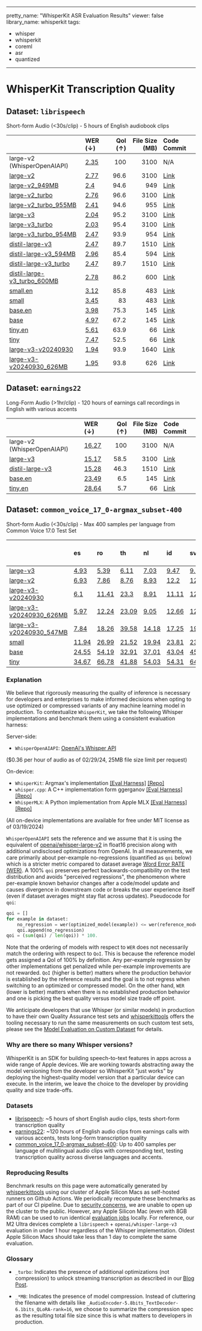 
---
pretty_name: "WhisperKit ASR Evaluation Results"
viewer: false
library_name: whisperkit
tags:
- whisper
- whisperkit
- coreml
- asr
- quantized
---
# WhisperKit Transcription Quality



## Dataset: `librispeech`
Short-form Audio (<30s/clip) - 5 hours of English audiobook clips

|                                                                                                                               | WER (↓)                                                                                                                               |   QoI (↑) |   File Size (MB) | Code Commit                                                    |
|:------------------------------------------------------------------------------------------------------------------------------|:--------------------------------------------------------------------------------------------------------------------------------------|----------:|-----------------:|:---------------------------------------------------------------|
| large-v2 (WhisperOpenAIAPI)                                                                                                   | [2.35](https://hf.co/datasets/argmaxinc/whisperkit-evals/tree/main/WhisperOpenAIAPI/openai_whisper-large-v2/librispeech)              |     100   |             3100 | N/A                                                            |
| [large-v2](https://hf.co/argmaxinc/whisperkit-coreml/tree/main/openai_whisper-large-v2)                                       | [2.77](https://hf.co/datasets/argmaxinc/whisperkit-evals/tree/main/WhisperKit/openai_whisper-large-v2/librispeech)                    |      96.6 |             3100 | [Link](https://github.com/argmaxinc/WhisperKit/commit/2846fd9) |
| [large-v2_949MB](https://hf.co/argmaxinc/whisperkit-coreml/tree/main/openai_whisper-large-v2_949MB)                           | [2.4](https://hf.co/datasets/argmaxinc/whisperkit-evals/tree/main/WhisperKit/openai_whisper-large-v2_949MB/librispeech)               |      94.6 |              949 | [Link](https://github.com/argmaxinc/WhisperKit/commit/eca4a2e) |
| [large-v2_turbo](https://hf.co/argmaxinc/whisperkit-coreml/tree/main/openai_whisper-large-v2_turbo)                           | [2.76](https://hf.co/datasets/argmaxinc/whisperkit-evals/tree/main/WhisperKit/openai_whisper-large-v2_turbo/librispeech)              |      96.6 |             3100 | [Link](https://github.com/argmaxinc/WhisperKit/commit/2846fd9) |
| [large-v2_turbo_955MB](https://hf.co/argmaxinc/whisperkit-coreml/tree/main/openai_whisper-large-v2_turbo_955MB)               | [2.41](https://hf.co/datasets/argmaxinc/whisperkit-evals/tree/main/WhisperKit/openai_whisper-large-v2_turbo_955MB/librispeech)        |      94.6 |              955 | [Link](https://github.com/argmaxinc/WhisperKit/commit/cf75348) |
| [large-v3](https://hf.co/argmaxinc/whisperkit-coreml/tree/main/openai_whisper-large-v3)                                       | [2.04](https://hf.co/datasets/argmaxinc/whisperkit-evals/tree/main/WhisperKit/openai_whisper-large-v3/librispeech)                    |      95.2 |             3100 | [Link](https://github.com/argmaxinc/WhisperKit/commit/2846fd9) |
| [large-v3_turbo](https://hf.co/argmaxinc/whisperkit-coreml/tree/main/openai_whisper-large-v3_turbo)                           | [2.03](https://hf.co/datasets/argmaxinc/whisperkit-evals/tree/main/WhisperKit/openai_whisper-large-v3_turbo/librispeech)              |      95.4 |             3100 | [Link](https://github.com/argmaxinc/WhisperKit/commit/2846fd9) |
| [large-v3_turbo_954MB](https://hf.co/argmaxinc/whisperkit-coreml/tree/main/openai_whisper-large-v3_turbo_954MB)               | [2.47](https://hf.co/datasets/argmaxinc/whisperkit-evals/tree/main/WhisperKit/openai_whisper-large-v3_turbo_954MB/librispeech)        |      93.9 |              954 | [Link](https://github.com/argmaxinc/WhisperKit/commit/cf75348) |
| [distil-large-v3](https://hf.co/argmaxinc/whisperkit-coreml/tree/main/distil-whisper_distil-large-v3)                         | [2.47](https://hf.co/datasets/argmaxinc/whisperkit-evals/tree/main/WhisperKit/distil-whisper_distil-large-v3/librispeech)             |      89.7 |             1510 | [Link](https://github.com/argmaxinc/WhisperKit/commit/cf75348) |
| [distil-large-v3_594MB](https://hf.co/argmaxinc/whisperkit-coreml/tree/main/distil-whisper_distil-large-v3_594MB)             | [2.96](https://hf.co/datasets/argmaxinc/whisperkit-evals/tree/main/WhisperKit/distil-whisper_distil-large-v3_594MB/librispeech)       |      85.4 |              594 | [Link](https://github.com/argmaxinc/WhisperKit/commit/508240f) |
| [distil-large-v3_turbo](https://hf.co/argmaxinc/whisperkit-coreml/tree/main/distil-whisper_distil-large-v3_turbo)             | [2.47](https://hf.co/datasets/argmaxinc/whisperkit-evals/tree/main/WhisperKit/distil-whisper_distil-large-v3_turbo/librispeech)       |      89.7 |             1510 | [Link](https://github.com/argmaxinc/WhisperKit/commit/508240f) |
| [distil-large-v3_turbo_600MB](https://hf.co/argmaxinc/whisperkit-coreml/tree/main/distil-whisper_distil-large-v3_turbo_600MB) | [2.78](https://hf.co/datasets/argmaxinc/whisperkit-evals/tree/main/WhisperKit/distil-whisper_distil-large-v3_turbo_600MB/librispeech) |      86.2 |              600 | [Link](https://github.com/argmaxinc/WhisperKit/commit/ae1cf96) |
| [small.en](https://hf.co/argmaxinc/whisperkit-coreml/tree/main/openai_whisper-small.en)                                       | [3.12](https://hf.co/datasets/argmaxinc/whisperkit-evals/tree/main/WhisperKit/openai_whisper-small.en/librispeech)                    |      85.8 |              483 | [Link](https://github.com/argmaxinc/WhisperKit/commit/228630c) |
| [small](https://hf.co/argmaxinc/whisperkit-coreml/tree/main/openai_whisper-small)                                             | [3.45](https://hf.co/datasets/argmaxinc/whisperkit-evals/tree/main/WhisperKit/openai_whisper-small/librispeech)                       |      83   |              483 | [Link](https://github.com/argmaxinc/WhisperKit/commit/228630c) |
| [base.en](https://hf.co/argmaxinc/whisperkit-coreml/tree/main/openai_whisper-base.en)                                         | [3.98](https://hf.co/datasets/argmaxinc/whisperkit-evals/tree/main/WhisperKit/openai_whisper-base.en/librispeech)                     |      75.3 |              145 | [Link](https://github.com/argmaxinc/WhisperKit/commit/228630c) |
| [base](https://hf.co/argmaxinc/whisperkit-coreml/tree/main/openai_whisper-base)                                               | [4.97](https://hf.co/datasets/argmaxinc/whisperkit-evals/tree/main/WhisperKit/openai_whisper-base/librispeech)                        |      67.2 |              145 | [Link](https://github.com/argmaxinc/WhisperKit/commit/228630c) |
| [tiny.en](https://hf.co/argmaxinc/whisperkit-coreml/tree/main/openai_whisper-tiny.en)                                         | [5.61](https://hf.co/datasets/argmaxinc/whisperkit-evals/tree/main/WhisperKit/openai_whisper-tiny.en/librispeech)                     |      63.9 |               66 | [Link](https://github.com/argmaxinc/WhisperKit/commit/228630c) |
| [tiny](https://hf.co/argmaxinc/whisperkit-coreml/tree/main/openai_whisper-tiny)                                               | [7.47](https://hf.co/datasets/argmaxinc/whisperkit-evals/tree/main/WhisperKit/openai_whisper-tiny/librispeech)                        |      52.5 |               66 | [Link](https://github.com/argmaxinc/WhisperKit/commit/228630c) |
| [large-v3-v20240930](https://hf.co/argmaxinc/whisperkit-coreml/tree/main/openai_whisper-large-v3-v20240930)                   | [1.94](https://hf.co/datasets/argmaxinc/whisperkit-evals/tree/main/WhisperKit/openai_whisper-large-v3-v20240930/librispeech)          |      93.9 |             1640 | [Link](https://github.com/argmaxinc/WhisperKit/commit/c2f1b57) |
| [large-v3-v20240930_626MB](https://hf.co/argmaxinc/whisperkit-coreml/tree/main/openai_whisper-large-v3-v20240930_626MB)       | [1.95](https://hf.co/datasets/argmaxinc/whisperkit-evals/tree/main/WhisperKit/openai_whisper-large-v3-v20240930_626MB/librispeech)    |      93.8 |              626 | [Link](https://github.com/argmaxinc/WhisperKit/commit/3cd3ef1) |

## Dataset: `earnings22`
Long-Form Audio (>1hr/clip) - 120 hours of earnings call recordings in English with various accents

|                                                                                                       | WER (↓)                                                                                                                   |   QoI (↑) |   File Size (MB) | Code Commit                                                    |
|:------------------------------------------------------------------------------------------------------|:--------------------------------------------------------------------------------------------------------------------------|----------:|-----------------:|:---------------------------------------------------------------|
| large-v2 (WhisperOpenAIAPI)                                                                           | [16.27](https://hf.co/datasets/argmaxinc/whisperkit-evals/tree/main/WhisperOpenAIAPI/openai_whisper-large-v2/earnings22)  |     100   |             3100 | N/A                                                            |
| [large-v3](https://hf.co/argmaxinc/whisperkit-coreml/tree/main/openai_whisper-large-v3)               | [15.17](https://hf.co/datasets/argmaxinc/whisperkit-evals/tree/main/WhisperKit/openai_whisper-large-v3/earnings22)        |      58.5 |             3100 | [Link](https://github.com/argmaxinc/WhisperKit/commit/2846fd9) |
| [distil-large-v3](https://hf.co/argmaxinc/whisperkit-coreml/tree/main/distil-whisper_distil-large-v3) | [15.28](https://hf.co/datasets/argmaxinc/whisperkit-evals/tree/main/WhisperKit/distil-whisper_distil-large-v3/earnings22) |      46.3 |             1510 | [Link](https://github.com/argmaxinc/WhisperKit/commit/508240f) |
| [base.en](https://hf.co/argmaxinc/whisperkit-coreml/tree/main/openai_whisper-base.en)                 | [23.49](https://hf.co/datasets/argmaxinc/whisperkit-evals/tree/main/WhisperKit/openai_whisper-base.en/earnings22)         |       6.5 |              145 | [Link](https://github.com/argmaxinc/WhisperKit/commit/dda6571) |
| [tiny.en](https://hf.co/argmaxinc/whisperkit-coreml/tree/main/openai_whisper-tiny.en)                 | [28.64](https://hf.co/datasets/argmaxinc/whisperkit-evals/tree/main/WhisperKit/openai_whisper-tiny.en/earnings22)         |       5.7 |               66 | [Link](https://github.com/argmaxinc/WhisperKit/commit/dda6571) |

## Dataset: `common_voice_17_0-argmax_subset-400`
Short-form Audio (<30s/clip) - Max 400 samples per language from Common Voice 17.0 Test Set

|                                                                                                                                                   | es                                                                                                                                                                                | ro                                                                                                                                                                                 | th                                                                                                                                                                                 | nl                                                                                                                                                                                 | id                                                                                                                                                                                 | sv                                                                                                                                                                                 | de                                                                                                                                                                                 | pl                                                                                                                                                                                 | fi                                                                                                                                                                                 | it                                                                                                                                                                                 | cs                                                                                                                                                                                 | en                                                                                                                                                                                 | vi                                                                                                                                                                                 | el                                                                                                                                                                                 | hu                                                                                                                                                                                 | ru                                                                                                                                                                                 | gl                                                                                                                                                                                 | fr                                                                                                                                                                                 | pt                                                                                                                                                                                 | da                                                                                                                                                                                 |   File Size (MB) | Code Commit                                                    |
|:--------------------------------------------------------------------------------------------------------------------------------------------------|:----------------------------------------------------------------------------------------------------------------------------------------------------------------------------------|:-----------------------------------------------------------------------------------------------------------------------------------------------------------------------------------|:-----------------------------------------------------------------------------------------------------------------------------------------------------------------------------------|:-----------------------------------------------------------------------------------------------------------------------------------------------------------------------------------|:-----------------------------------------------------------------------------------------------------------------------------------------------------------------------------------|:-----------------------------------------------------------------------------------------------------------------------------------------------------------------------------------|:-----------------------------------------------------------------------------------------------------------------------------------------------------------------------------------|:-----------------------------------------------------------------------------------------------------------------------------------------------------------------------------------|:-----------------------------------------------------------------------------------------------------------------------------------------------------------------------------------|:-----------------------------------------------------------------------------------------------------------------------------------------------------------------------------------|:-----------------------------------------------------------------------------------------------------------------------------------------------------------------------------------|:-----------------------------------------------------------------------------------------------------------------------------------------------------------------------------------|:-----------------------------------------------------------------------------------------------------------------------------------------------------------------------------------|:-----------------------------------------------------------------------------------------------------------------------------------------------------------------------------------|:-----------------------------------------------------------------------------------------------------------------------------------------------------------------------------------|:-----------------------------------------------------------------------------------------------------------------------------------------------------------------------------------|:-----------------------------------------------------------------------------------------------------------------------------------------------------------------------------------|:-----------------------------------------------------------------------------------------------------------------------------------------------------------------------------------|:-----------------------------------------------------------------------------------------------------------------------------------------------------------------------------------|:-----------------------------------------------------------------------------------------------------------------------------------------------------------------------------------|-----------------:|:---------------------------------------------------------------|
| [large-v3](https://hf.co/argmaxinc/whisperkit-coreml/tree/main/openai_whisper-large-v3)                                                           | [4.93](https://hf.co/datasets/argmaxinc/whisperkit-evals-multilingual/tree/main/WhisperKit/openai_whisper-large-v3/common_voice_17_0-argmax_subset-400/forced/es)                 | [5.39](https://hf.co/datasets/argmaxinc/whisperkit-evals-multilingual/tree/main/WhisperKit/openai_whisper-large-v3/common_voice_17_0-argmax_subset-400/forced/ro)                  | [6.11](https://hf.co/datasets/argmaxinc/whisperkit-evals-multilingual/tree/main/WhisperKit/openai_whisper-large-v3/common_voice_17_0-argmax_subset-400/forced/th)                  | [7.03](https://hf.co/datasets/argmaxinc/whisperkit-evals-multilingual/tree/main/WhisperKit/openai_whisper-large-v3/common_voice_17_0-argmax_subset-400/forced/nl)                  | [9.47](https://hf.co/datasets/argmaxinc/whisperkit-evals-multilingual/tree/main/WhisperKit/openai_whisper-large-v3/common_voice_17_0-argmax_subset-400/forced/id)                  | [9.81](https://hf.co/datasets/argmaxinc/whisperkit-evals-multilingual/tree/main/WhisperKit/openai_whisper-large-v3/common_voice_17_0-argmax_subset-400/forced/sv)                  | [9.89](https://hf.co/datasets/argmaxinc/whisperkit-evals-multilingual/tree/main/WhisperKit/openai_whisper-large-v3/common_voice_17_0-argmax_subset-400/forced/de)                  | [10.13](https://hf.co/datasets/argmaxinc/whisperkit-evals-multilingual/tree/main/WhisperKit/openai_whisper-large-v3/common_voice_17_0-argmax_subset-400/forced/pl)                 | [10.32](https://hf.co/datasets/argmaxinc/whisperkit-evals-multilingual/tree/main/WhisperKit/openai_whisper-large-v3/common_voice_17_0-argmax_subset-400/forced/fi)                 | [11.11](https://hf.co/datasets/argmaxinc/whisperkit-evals-multilingual/tree/main/WhisperKit/openai_whisper-large-v3/common_voice_17_0-argmax_subset-400/forced/it)                 | [12.04](https://hf.co/datasets/argmaxinc/whisperkit-evals-multilingual/tree/main/WhisperKit/openai_whisper-large-v3/common_voice_17_0-argmax_subset-400/forced/cs)                 | [12.21](https://hf.co/datasets/argmaxinc/whisperkit-evals-multilingual/tree/main/WhisperKit/openai_whisper-large-v3/common_voice_17_0-argmax_subset-400/forced/en)                 | [12.32](https://hf.co/datasets/argmaxinc/whisperkit-evals-multilingual/tree/main/WhisperKit/openai_whisper-large-v3/common_voice_17_0-argmax_subset-400/forced/vi)                 | [12.35](https://hf.co/datasets/argmaxinc/whisperkit-evals-multilingual/tree/main/WhisperKit/openai_whisper-large-v3/common_voice_17_0-argmax_subset-400/forced/el)                 | [12.44](https://hf.co/datasets/argmaxinc/whisperkit-evals-multilingual/tree/main/WhisperKit/openai_whisper-large-v3/common_voice_17_0-argmax_subset-400/forced/hu)                 | [13.0](https://hf.co/datasets/argmaxinc/whisperkit-evals-multilingual/tree/main/WhisperKit/openai_whisper-large-v3/common_voice_17_0-argmax_subset-400/forced/ru)                  | [13.06](https://hf.co/datasets/argmaxinc/whisperkit-evals-multilingual/tree/main/WhisperKit/openai_whisper-large-v3/common_voice_17_0-argmax_subset-400/forced/gl)                 | [13.67](https://hf.co/datasets/argmaxinc/whisperkit-evals-multilingual/tree/main/WhisperKit/openai_whisper-large-v3/common_voice_17_0-argmax_subset-400/forced/fr)                 | [13.75](https://hf.co/datasets/argmaxinc/whisperkit-evals-multilingual/tree/main/WhisperKit/openai_whisper-large-v3/common_voice_17_0-argmax_subset-400/forced/pt)                 | [13.89](https://hf.co/datasets/argmaxinc/whisperkit-evals-multilingual/tree/main/WhisperKit/openai_whisper-large-v3/common_voice_17_0-argmax_subset-400/forced/da)                 |             3100 | [Link](https://github.com/argmaxinc/WhisperKit/commit/e3e21d4) |
| [large-v2](https://hf.co/argmaxinc/whisperkit-coreml/tree/main/openai_whisper-large-v2)                                                           | [6.93](https://hf.co/datasets/argmaxinc/whisperkit-evals-multilingual/tree/main/WhisperKit/openai_whisper-large-v2/common_voice_17_0-argmax_subset-400/forced/es)                 | [7.86](https://hf.co/datasets/argmaxinc/whisperkit-evals-multilingual/tree/main/WhisperKit/openai_whisper-large-v2/common_voice_17_0-argmax_subset-400/forced/ro)                  | [8.76](https://hf.co/datasets/argmaxinc/whisperkit-evals-multilingual/tree/main/WhisperKit/openai_whisper-large-v2/common_voice_17_0-argmax_subset-400/forced/th)                  | [8.93](https://hf.co/datasets/argmaxinc/whisperkit-evals-multilingual/tree/main/WhisperKit/openai_whisper-large-v2/common_voice_17_0-argmax_subset-400/forced/nl)                  | [12.2](https://hf.co/datasets/argmaxinc/whisperkit-evals-multilingual/tree/main/WhisperKit/openai_whisper-large-v2/common_voice_17_0-argmax_subset-400/forced/id)                  | [12.16](https://hf.co/datasets/argmaxinc/whisperkit-evals-multilingual/tree/main/WhisperKit/openai_whisper-large-v2/common_voice_17_0-argmax_subset-400/forced/sv)                 | [11.7](https://hf.co/datasets/argmaxinc/whisperkit-evals-multilingual/tree/main/WhisperKit/openai_whisper-large-v2/common_voice_17_0-argmax_subset-400/forced/de)                  | [12.51](https://hf.co/datasets/argmaxinc/whisperkit-evals-multilingual/tree/main/WhisperKit/openai_whisper-large-v2/common_voice_17_0-argmax_subset-400/forced/pl)                 | [13.13](https://hf.co/datasets/argmaxinc/whisperkit-evals-multilingual/tree/main/WhisperKit/openai_whisper-large-v2/common_voice_17_0-argmax_subset-400/forced/fi)                 | [14.34](https://hf.co/datasets/argmaxinc/whisperkit-evals-multilingual/tree/main/WhisperKit/openai_whisper-large-v2/common_voice_17_0-argmax_subset-400/forced/it)                 | [17.14](https://hf.co/datasets/argmaxinc/whisperkit-evals-multilingual/tree/main/WhisperKit/openai_whisper-large-v2/common_voice_17_0-argmax_subset-400/forced/cs)                 | [12.7](https://hf.co/datasets/argmaxinc/whisperkit-evals-multilingual/tree/main/WhisperKit/openai_whisper-large-v2/common_voice_17_0-argmax_subset-400/forced/en)                  | [17.69](https://hf.co/datasets/argmaxinc/whisperkit-evals-multilingual/tree/main/WhisperKit/openai_whisper-large-v2/common_voice_17_0-argmax_subset-400/forced/vi)                 | [15.04](https://hf.co/datasets/argmaxinc/whisperkit-evals-multilingual/tree/main/WhisperKit/openai_whisper-large-v2/common_voice_17_0-argmax_subset-400/forced/el)                 | [16.72](https://hf.co/datasets/argmaxinc/whisperkit-evals-multilingual/tree/main/WhisperKit/openai_whisper-large-v2/common_voice_17_0-argmax_subset-400/forced/hu)                 | [15.11](https://hf.co/datasets/argmaxinc/whisperkit-evals-multilingual/tree/main/WhisperKit/openai_whisper-large-v2/common_voice_17_0-argmax_subset-400/forced/ru)                 | [16.27](https://hf.co/datasets/argmaxinc/whisperkit-evals-multilingual/tree/main/WhisperKit/openai_whisper-large-v2/common_voice_17_0-argmax_subset-400/forced/gl)                 | [16.21](https://hf.co/datasets/argmaxinc/whisperkit-evals-multilingual/tree/main/WhisperKit/openai_whisper-large-v2/common_voice_17_0-argmax_subset-400/forced/fr)                 | [15.23](https://hf.co/datasets/argmaxinc/whisperkit-evals-multilingual/tree/main/WhisperKit/openai_whisper-large-v2/common_voice_17_0-argmax_subset-400/forced/pt)                 | [16.72](https://hf.co/datasets/argmaxinc/whisperkit-evals-multilingual/tree/main/WhisperKit/openai_whisper-large-v2/common_voice_17_0-argmax_subset-400/forced/da)                 |             3100 | [Link](https://github.com/argmaxinc/WhisperKit/commit/e3e21d4) |
| [large-v3-v20240930](https://hf.co/argmaxinc/whisperkit-coreml/tree/main/openai_whisper-large-v3-v20240930)                                       | [6.1](https://hf.co/datasets/argmaxinc/whisperkit-evals-multilingual/tree/main/WhisperKit/openai_whisper-large-v3-v20240930/common_voice_17_0-argmax_subset-400/forced/es)        | [11.41](https://hf.co/datasets/argmaxinc/whisperkit-evals-multilingual/tree/main/WhisperKit/openai_whisper-large-v3-v20240930/common_voice_17_0-argmax_subset-400/forced/ro)       | [23.3](https://hf.co/datasets/argmaxinc/whisperkit-evals-multilingual/tree/main/WhisperKit/openai_whisper-large-v3-v20240930/common_voice_17_0-argmax_subset-400/forced/th)        | [8.91](https://hf.co/datasets/argmaxinc/whisperkit-evals-multilingual/tree/main/WhisperKit/openai_whisper-large-v3-v20240930/common_voice_17_0-argmax_subset-400/forced/nl)        | [11.11](https://hf.co/datasets/argmaxinc/whisperkit-evals-multilingual/tree/main/WhisperKit/openai_whisper-large-v3-v20240930/common_voice_17_0-argmax_subset-400/forced/id)       | [12.97](https://hf.co/datasets/argmaxinc/whisperkit-evals-multilingual/tree/main/WhisperKit/openai_whisper-large-v3-v20240930/common_voice_17_0-argmax_subset-400/forced/sv)       | [12.26](https://hf.co/datasets/argmaxinc/whisperkit-evals-multilingual/tree/main/WhisperKit/openai_whisper-large-v3-v20240930/common_voice_17_0-argmax_subset-400/forced/de)       | [12.12](https://hf.co/datasets/argmaxinc/whisperkit-evals-multilingual/tree/main/WhisperKit/openai_whisper-large-v3-v20240930/common_voice_17_0-argmax_subset-400/forced/pl)       | [15.42](https://hf.co/datasets/argmaxinc/whisperkit-evals-multilingual/tree/main/WhisperKit/openai_whisper-large-v3-v20240930/common_voice_17_0-argmax_subset-400/forced/fi)       | [12.83](https://hf.co/datasets/argmaxinc/whisperkit-evals-multilingual/tree/main/WhisperKit/openai_whisper-large-v3-v20240930/common_voice_17_0-argmax_subset-400/forced/it)       | [12.85](https://hf.co/datasets/argmaxinc/whisperkit-evals-multilingual/tree/main/WhisperKit/openai_whisper-large-v3-v20240930/common_voice_17_0-argmax_subset-400/forced/cs)       | [12.13](https://hf.co/datasets/argmaxinc/whisperkit-evals-multilingual/tree/main/WhisperKit/openai_whisper-large-v3-v20240930/common_voice_17_0-argmax_subset-400/forced/en)       | [16.92](https://hf.co/datasets/argmaxinc/whisperkit-evals-multilingual/tree/main/WhisperKit/openai_whisper-large-v3-v20240930/common_voice_17_0-argmax_subset-400/forced/vi)       | [17.73](https://hf.co/datasets/argmaxinc/whisperkit-evals-multilingual/tree/main/WhisperKit/openai_whisper-large-v3-v20240930/common_voice_17_0-argmax_subset-400/forced/el)       | [15.3](https://hf.co/datasets/argmaxinc/whisperkit-evals-multilingual/tree/main/WhisperKit/openai_whisper-large-v3-v20240930/common_voice_17_0-argmax_subset-400/forced/hu)        | [13.28](https://hf.co/datasets/argmaxinc/whisperkit-evals-multilingual/tree/main/WhisperKit/openai_whisper-large-v3-v20240930/common_voice_17_0-argmax_subset-400/forced/ru)       | [15.0](https://hf.co/datasets/argmaxinc/whisperkit-evals-multilingual/tree/main/WhisperKit/openai_whisper-large-v3-v20240930/common_voice_17_0-argmax_subset-400/forced/gl)        | [15.51](https://hf.co/datasets/argmaxinc/whisperkit-evals-multilingual/tree/main/WhisperKit/openai_whisper-large-v3-v20240930/common_voice_17_0-argmax_subset-400/forced/fr)       | [14.93](https://hf.co/datasets/argmaxinc/whisperkit-evals-multilingual/tree/main/WhisperKit/openai_whisper-large-v3-v20240930/common_voice_17_0-argmax_subset-400/forced/pt)       | [17.63](https://hf.co/datasets/argmaxinc/whisperkit-evals-multilingual/tree/main/WhisperKit/openai_whisper-large-v3-v20240930/common_voice_17_0-argmax_subset-400/forced/da)       |             1640 | [Link](https://github.com/argmaxinc/WhisperKit/commit/e3e21d4) |
| [large-v3-v20240930_626MB](https://hf.co/argmaxinc/whisperkit-coreml/tree/main/openai_whisper-large-v3-v20240930_626MB)                           | [5.97](https://hf.co/datasets/argmaxinc/whisperkit-evals-multilingual/tree/main/WhisperKit/openai_whisper-large-v3-v20240930_626MB/common_voice_17_0-argmax_subset-400/forced/es) | [12.24](https://hf.co/datasets/argmaxinc/whisperkit-evals-multilingual/tree/main/WhisperKit/openai_whisper-large-v3-v20240930_626MB/common_voice_17_0-argmax_subset-400/forced/ro) | [23.09](https://hf.co/datasets/argmaxinc/whisperkit-evals-multilingual/tree/main/WhisperKit/openai_whisper-large-v3-v20240930_626MB/common_voice_17_0-argmax_subset-400/forced/th) | [9.05](https://hf.co/datasets/argmaxinc/whisperkit-evals-multilingual/tree/main/WhisperKit/openai_whisper-large-v3-v20240930_626MB/common_voice_17_0-argmax_subset-400/forced/nl)  | [12.66](https://hf.co/datasets/argmaxinc/whisperkit-evals-multilingual/tree/main/WhisperKit/openai_whisper-large-v3-v20240930_626MB/common_voice_17_0-argmax_subset-400/forced/id) | [12.72](https://hf.co/datasets/argmaxinc/whisperkit-evals-multilingual/tree/main/WhisperKit/openai_whisper-large-v3-v20240930_626MB/common_voice_17_0-argmax_subset-400/forced/sv) | [13.21](https://hf.co/datasets/argmaxinc/whisperkit-evals-multilingual/tree/main/WhisperKit/openai_whisper-large-v3-v20240930_626MB/common_voice_17_0-argmax_subset-400/forced/de) | [13.11](https://hf.co/datasets/argmaxinc/whisperkit-evals-multilingual/tree/main/WhisperKit/openai_whisper-large-v3-v20240930_626MB/common_voice_17_0-argmax_subset-400/forced/pl) | [15.17](https://hf.co/datasets/argmaxinc/whisperkit-evals-multilingual/tree/main/WhisperKit/openai_whisper-large-v3-v20240930_626MB/common_voice_17_0-argmax_subset-400/forced/fi) | [13.16](https://hf.co/datasets/argmaxinc/whisperkit-evals-multilingual/tree/main/WhisperKit/openai_whisper-large-v3-v20240930_626MB/common_voice_17_0-argmax_subset-400/forced/it) | [14.49](https://hf.co/datasets/argmaxinc/whisperkit-evals-multilingual/tree/main/WhisperKit/openai_whisper-large-v3-v20240930_626MB/common_voice_17_0-argmax_subset-400/forced/cs) | [13.03](https://hf.co/datasets/argmaxinc/whisperkit-evals-multilingual/tree/main/WhisperKit/openai_whisper-large-v3-v20240930_626MB/common_voice_17_0-argmax_subset-400/forced/en) | [17.36](https://hf.co/datasets/argmaxinc/whisperkit-evals-multilingual/tree/main/WhisperKit/openai_whisper-large-v3-v20240930_626MB/common_voice_17_0-argmax_subset-400/forced/vi) | [18.71](https://hf.co/datasets/argmaxinc/whisperkit-evals-multilingual/tree/main/WhisperKit/openai_whisper-large-v3-v20240930_626MB/common_voice_17_0-argmax_subset-400/forced/el) | [17.05](https://hf.co/datasets/argmaxinc/whisperkit-evals-multilingual/tree/main/WhisperKit/openai_whisper-large-v3-v20240930_626MB/common_voice_17_0-argmax_subset-400/forced/hu) | [14.37](https://hf.co/datasets/argmaxinc/whisperkit-evals-multilingual/tree/main/WhisperKit/openai_whisper-large-v3-v20240930_626MB/common_voice_17_0-argmax_subset-400/forced/ru) | [15.48](https://hf.co/datasets/argmaxinc/whisperkit-evals-multilingual/tree/main/WhisperKit/openai_whisper-large-v3-v20240930_626MB/common_voice_17_0-argmax_subset-400/forced/gl) | [15.68](https://hf.co/datasets/argmaxinc/whisperkit-evals-multilingual/tree/main/WhisperKit/openai_whisper-large-v3-v20240930_626MB/common_voice_17_0-argmax_subset-400/forced/fr) | [14.85](https://hf.co/datasets/argmaxinc/whisperkit-evals-multilingual/tree/main/WhisperKit/openai_whisper-large-v3-v20240930_626MB/common_voice_17_0-argmax_subset-400/forced/pt) | [18.94](https://hf.co/datasets/argmaxinc/whisperkit-evals-multilingual/tree/main/WhisperKit/openai_whisper-large-v3-v20240930_626MB/common_voice_17_0-argmax_subset-400/forced/da) |              626 | [Link](https://github.com/argmaxinc/WhisperKit/commit/e3e21d4) |
| [large-v3-v20240930_547MB](https://hf.co/argmaxinc/whisperkit-coreml/tree/main/openai_whisper-large-v3-v20240930_547MB)                           | [7.84](https://hf.co/datasets/argmaxinc/whisperkit-evals-multilingual/tree/main/WhisperKit/openai_whisper-large-v3-v20240930_547MB/common_voice_17_0-argmax_subset-400/forced/es) | [18.26](https://hf.co/datasets/argmaxinc/whisperkit-evals-multilingual/tree/main/WhisperKit/openai_whisper-large-v3-v20240930_547MB/common_voice_17_0-argmax_subset-400/forced/ro) | [39.58](https://hf.co/datasets/argmaxinc/whisperkit-evals-multilingual/tree/main/WhisperKit/openai_whisper-large-v3-v20240930_547MB/common_voice_17_0-argmax_subset-400/forced/th) | [14.18](https://hf.co/datasets/argmaxinc/whisperkit-evals-multilingual/tree/main/WhisperKit/openai_whisper-large-v3-v20240930_547MB/common_voice_17_0-argmax_subset-400/forced/nl) | [17.25](https://hf.co/datasets/argmaxinc/whisperkit-evals-multilingual/tree/main/WhisperKit/openai_whisper-large-v3-v20240930_547MB/common_voice_17_0-argmax_subset-400/forced/id) | [19.25](https://hf.co/datasets/argmaxinc/whisperkit-evals-multilingual/tree/main/WhisperKit/openai_whisper-large-v3-v20240930_547MB/common_voice_17_0-argmax_subset-400/forced/sv) | [17.62](https://hf.co/datasets/argmaxinc/whisperkit-evals-multilingual/tree/main/WhisperKit/openai_whisper-large-v3-v20240930_547MB/common_voice_17_0-argmax_subset-400/forced/de) | [19.6](https://hf.co/datasets/argmaxinc/whisperkit-evals-multilingual/tree/main/WhisperKit/openai_whisper-large-v3-v20240930_547MB/common_voice_17_0-argmax_subset-400/forced/pl)  | [20.31](https://hf.co/datasets/argmaxinc/whisperkit-evals-multilingual/tree/main/WhisperKit/openai_whisper-large-v3-v20240930_547MB/common_voice_17_0-argmax_subset-400/forced/fi) | [18.77](https://hf.co/datasets/argmaxinc/whisperkit-evals-multilingual/tree/main/WhisperKit/openai_whisper-large-v3-v20240930_547MB/common_voice_17_0-argmax_subset-400/forced/it) | [23.73](https://hf.co/datasets/argmaxinc/whisperkit-evals-multilingual/tree/main/WhisperKit/openai_whisper-large-v3-v20240930_547MB/common_voice_17_0-argmax_subset-400/forced/cs) | [16.12](https://hf.co/datasets/argmaxinc/whisperkit-evals-multilingual/tree/main/WhisperKit/openai_whisper-large-v3-v20240930_547MB/common_voice_17_0-argmax_subset-400/forced/en) | [25.97](https://hf.co/datasets/argmaxinc/whisperkit-evals-multilingual/tree/main/WhisperKit/openai_whisper-large-v3-v20240930_547MB/common_voice_17_0-argmax_subset-400/forced/vi) | [26.23](https://hf.co/datasets/argmaxinc/whisperkit-evals-multilingual/tree/main/WhisperKit/openai_whisper-large-v3-v20240930_547MB/common_voice_17_0-argmax_subset-400/forced/el) | [27.11](https://hf.co/datasets/argmaxinc/whisperkit-evals-multilingual/tree/main/WhisperKit/openai_whisper-large-v3-v20240930_547MB/common_voice_17_0-argmax_subset-400/forced/hu) | [18.63](https://hf.co/datasets/argmaxinc/whisperkit-evals-multilingual/tree/main/WhisperKit/openai_whisper-large-v3-v20240930_547MB/common_voice_17_0-argmax_subset-400/forced/ru) | [20.54](https://hf.co/datasets/argmaxinc/whisperkit-evals-multilingual/tree/main/WhisperKit/openai_whisper-large-v3-v20240930_547MB/common_voice_17_0-argmax_subset-400/forced/gl) | [22.0](https://hf.co/datasets/argmaxinc/whisperkit-evals-multilingual/tree/main/WhisperKit/openai_whisper-large-v3-v20240930_547MB/common_voice_17_0-argmax_subset-400/forced/fr)  | [18.91](https://hf.co/datasets/argmaxinc/whisperkit-evals-multilingual/tree/main/WhisperKit/openai_whisper-large-v3-v20240930_547MB/common_voice_17_0-argmax_subset-400/forced/pt) | [25.3](https://hf.co/datasets/argmaxinc/whisperkit-evals-multilingual/tree/main/WhisperKit/openai_whisper-large-v3-v20240930_547MB/common_voice_17_0-argmax_subset-400/forced/da)  |              547 | [Link](https://github.com/argmaxinc/WhisperKit/commit/e3e21d4) |
| [small](https://hf.co/argmaxinc/whisperkit-coreml/tree/main/openai_whisper-small)                                                                 | [11.94](https://hf.co/datasets/argmaxinc/whisperkit-evals-multilingual/tree/main/WhisperKit/openai_whisper-small/common_voice_17_0-argmax_subset-400/forced/es)                   | [26.99](https://hf.co/datasets/argmaxinc/whisperkit-evals-multilingual/tree/main/WhisperKit/openai_whisper-small/common_voice_17_0-argmax_subset-400/forced/ro)                    | [21.52](https://hf.co/datasets/argmaxinc/whisperkit-evals-multilingual/tree/main/WhisperKit/openai_whisper-small/common_voice_17_0-argmax_subset-400/forced/th)                    | [19.94](https://hf.co/datasets/argmaxinc/whisperkit-evals-multilingual/tree/main/WhisperKit/openai_whisper-small/common_voice_17_0-argmax_subset-400/forced/nl)                    | [23.81](https://hf.co/datasets/argmaxinc/whisperkit-evals-multilingual/tree/main/WhisperKit/openai_whisper-small/common_voice_17_0-argmax_subset-400/forced/id)                    | [23.97](https://hf.co/datasets/argmaxinc/whisperkit-evals-multilingual/tree/main/WhisperKit/openai_whisper-small/common_voice_17_0-argmax_subset-400/forced/sv)                    | [23.87](https://hf.co/datasets/argmaxinc/whisperkit-evals-multilingual/tree/main/WhisperKit/openai_whisper-small/common_voice_17_0-argmax_subset-400/forced/de)                    | [23.74](https://hf.co/datasets/argmaxinc/whisperkit-evals-multilingual/tree/main/WhisperKit/openai_whisper-small/common_voice_17_0-argmax_subset-400/forced/pl)                    | [30.07](https://hf.co/datasets/argmaxinc/whisperkit-evals-multilingual/tree/main/WhisperKit/openai_whisper-small/common_voice_17_0-argmax_subset-400/forced/fi)                    | [25.02](https://hf.co/datasets/argmaxinc/whisperkit-evals-multilingual/tree/main/WhisperKit/openai_whisper-small/common_voice_17_0-argmax_subset-400/forced/it)                    | [37.7](https://hf.co/datasets/argmaxinc/whisperkit-evals-multilingual/tree/main/WhisperKit/openai_whisper-small/common_voice_17_0-argmax_subset-400/forced/cs)                     | [17.35](https://hf.co/datasets/argmaxinc/whisperkit-evals-multilingual/tree/main/WhisperKit/openai_whisper-small/common_voice_17_0-argmax_subset-400/forced/en)                    | [25.43](https://hf.co/datasets/argmaxinc/whisperkit-evals-multilingual/tree/main/WhisperKit/openai_whisper-small/common_voice_17_0-argmax_subset-400/forced/vi)                    | [31.49](https://hf.co/datasets/argmaxinc/whisperkit-evals-multilingual/tree/main/WhisperKit/openai_whisper-small/common_voice_17_0-argmax_subset-400/forced/el)                    | [44.66](https://hf.co/datasets/argmaxinc/whisperkit-evals-multilingual/tree/main/WhisperKit/openai_whisper-small/common_voice_17_0-argmax_subset-400/forced/hu)                    | [26.09](https://hf.co/datasets/argmaxinc/whisperkit-evals-multilingual/tree/main/WhisperKit/openai_whisper-small/common_voice_17_0-argmax_subset-400/forced/ru)                    | [30.45](https://hf.co/datasets/argmaxinc/whisperkit-evals-multilingual/tree/main/WhisperKit/openai_whisper-small/common_voice_17_0-argmax_subset-400/forced/gl)                    | [27.11](https://hf.co/datasets/argmaxinc/whisperkit-evals-multilingual/tree/main/WhisperKit/openai_whisper-small/common_voice_17_0-argmax_subset-400/forced/fr)                    | [35.7](https://hf.co/datasets/argmaxinc/whisperkit-evals-multilingual/tree/main/WhisperKit/openai_whisper-small/common_voice_17_0-argmax_subset-400/forced/pt)                     | [37.18](https://hf.co/datasets/argmaxinc/whisperkit-evals-multilingual/tree/main/WhisperKit/openai_whisper-small/common_voice_17_0-argmax_subset-400/forced/da)                    |              483 | [Link](https://github.com/argmaxinc/WhisperKit/commit/e3e21d4) |
| [base](https://hf.co/argmaxinc/whisperkit-coreml/tree/main/openai_whisper-base)                                                                   | [24.55](https://hf.co/datasets/argmaxinc/whisperkit-evals-multilingual/tree/main/WhisperKit/openai_whisper-base/common_voice_17_0-argmax_subset-400/forced/es)                    | [54.19](https://hf.co/datasets/argmaxinc/whisperkit-evals-multilingual/tree/main/WhisperKit/openai_whisper-base/common_voice_17_0-argmax_subset-400/forced/ro)                     | [32.91](https://hf.co/datasets/argmaxinc/whisperkit-evals-multilingual/tree/main/WhisperKit/openai_whisper-base/common_voice_17_0-argmax_subset-400/forced/th)                     | [37.01](https://hf.co/datasets/argmaxinc/whisperkit-evals-multilingual/tree/main/WhisperKit/openai_whisper-base/common_voice_17_0-argmax_subset-400/forced/nl)                     | [43.04](https://hf.co/datasets/argmaxinc/whisperkit-evals-multilingual/tree/main/WhisperKit/openai_whisper-base/common_voice_17_0-argmax_subset-400/forced/id)                     | [45.53](https://hf.co/datasets/argmaxinc/whisperkit-evals-multilingual/tree/main/WhisperKit/openai_whisper-base/common_voice_17_0-argmax_subset-400/forced/sv)                     | [38.09](https://hf.co/datasets/argmaxinc/whisperkit-evals-multilingual/tree/main/WhisperKit/openai_whisper-base/common_voice_17_0-argmax_subset-400/forced/de)                     | [43.44](https://hf.co/datasets/argmaxinc/whisperkit-evals-multilingual/tree/main/WhisperKit/openai_whisper-base/common_voice_17_0-argmax_subset-400/forced/pl)                     | [56.32](https://hf.co/datasets/argmaxinc/whisperkit-evals-multilingual/tree/main/WhisperKit/openai_whisper-base/common_voice_17_0-argmax_subset-400/forced/fi)                     | [46.45](https://hf.co/datasets/argmaxinc/whisperkit-evals-multilingual/tree/main/WhisperKit/openai_whisper-base/common_voice_17_0-argmax_subset-400/forced/it)                     | [67.24](https://hf.co/datasets/argmaxinc/whisperkit-evals-multilingual/tree/main/WhisperKit/openai_whisper-base/common_voice_17_0-argmax_subset-400/forced/cs)                     | [25.11](https://hf.co/datasets/argmaxinc/whisperkit-evals-multilingual/tree/main/WhisperKit/openai_whisper-base/common_voice_17_0-argmax_subset-400/forced/en)                     | [40.15](https://hf.co/datasets/argmaxinc/whisperkit-evals-multilingual/tree/main/WhisperKit/openai_whisper-base/common_voice_17_0-argmax_subset-400/forced/vi)                     | [55.22](https://hf.co/datasets/argmaxinc/whisperkit-evals-multilingual/tree/main/WhisperKit/openai_whisper-base/common_voice_17_0-argmax_subset-400/forced/el)                     | [71.07](https://hf.co/datasets/argmaxinc/whisperkit-evals-multilingual/tree/main/WhisperKit/openai_whisper-base/common_voice_17_0-argmax_subset-400/forced/hu)                     | [44.21](https://hf.co/datasets/argmaxinc/whisperkit-evals-multilingual/tree/main/WhisperKit/openai_whisper-base/common_voice_17_0-argmax_subset-400/forced/ru)                     | [47.63](https://hf.co/datasets/argmaxinc/whisperkit-evals-multilingual/tree/main/WhisperKit/openai_whisper-base/common_voice_17_0-argmax_subset-400/forced/gl)                     | [45.09](https://hf.co/datasets/argmaxinc/whisperkit-evals-multilingual/tree/main/WhisperKit/openai_whisper-base/common_voice_17_0-argmax_subset-400/forced/fr)                     | [48.98](https://hf.co/datasets/argmaxinc/whisperkit-evals-multilingual/tree/main/WhisperKit/openai_whisper-base/common_voice_17_0-argmax_subset-400/forced/pt)                     | [61.96](https://hf.co/datasets/argmaxinc/whisperkit-evals-multilingual/tree/main/WhisperKit/openai_whisper-base/common_voice_17_0-argmax_subset-400/forced/da)                     |              145 | [Link](https://github.com/argmaxinc/WhisperKit/commit/e3e21d4) |
| [tiny](https://hf.co/argmaxinc/whisperkit-coreml/tree/main/openai_whisper-tiny)                                                                   | [34.67](https://hf.co/datasets/argmaxinc/whisperkit-evals-multilingual/tree/main/WhisperKit/openai_whisper-tiny/common_voice_17_0-argmax_subset-400/forced/es)                    | [66.78](https://hf.co/datasets/argmaxinc/whisperkit-evals-multilingual/tree/main/WhisperKit/openai_whisper-tiny/common_voice_17_0-argmax_subset-400/forced/ro)                     | [41.88](https://hf.co/datasets/argmaxinc/whisperkit-evals-multilingual/tree/main/WhisperKit/openai_whisper-tiny/common_voice_17_0-argmax_subset-400/forced/th)                     | [54.03](https://hf.co/datasets/argmaxinc/whisperkit-evals-multilingual/tree/main/WhisperKit/openai_whisper-tiny/common_voice_17_0-argmax_subset-400/forced/nl)                     | [54.31](https://hf.co/datasets/argmaxinc/whisperkit-evals-multilingual/tree/main/WhisperKit/openai_whisper-tiny/common_voice_17_0-argmax_subset-400/forced/id)                     | [64.66](https://hf.co/datasets/argmaxinc/whisperkit-evals-multilingual/tree/main/WhisperKit/openai_whisper-tiny/common_voice_17_0-argmax_subset-400/forced/sv)                     | [49.11](https://hf.co/datasets/argmaxinc/whisperkit-evals-multilingual/tree/main/WhisperKit/openai_whisper-tiny/common_voice_17_0-argmax_subset-400/forced/de)                     | [56.38](https://hf.co/datasets/argmaxinc/whisperkit-evals-multilingual/tree/main/WhisperKit/openai_whisper-tiny/common_voice_17_0-argmax_subset-400/forced/pl)                     | [72.46](https://hf.co/datasets/argmaxinc/whisperkit-evals-multilingual/tree/main/WhisperKit/openai_whisper-tiny/common_voice_17_0-argmax_subset-400/forced/fi)                     | [60.13](https://hf.co/datasets/argmaxinc/whisperkit-evals-multilingual/tree/main/WhisperKit/openai_whisper-tiny/common_voice_17_0-argmax_subset-400/forced/it)                     | [81.53](https://hf.co/datasets/argmaxinc/whisperkit-evals-multilingual/tree/main/WhisperKit/openai_whisper-tiny/common_voice_17_0-argmax_subset-400/forced/cs)                     | [33.47](https://hf.co/datasets/argmaxinc/whisperkit-evals-multilingual/tree/main/WhisperKit/openai_whisper-tiny/common_voice_17_0-argmax_subset-400/forced/en)                     | [50.47](https://hf.co/datasets/argmaxinc/whisperkit-evals-multilingual/tree/main/WhisperKit/openai_whisper-tiny/common_voice_17_0-argmax_subset-400/forced/vi)                     | [66.21](https://hf.co/datasets/argmaxinc/whisperkit-evals-multilingual/tree/main/WhisperKit/openai_whisper-tiny/common_voice_17_0-argmax_subset-400/forced/el)                     | [85.67](https://hf.co/datasets/argmaxinc/whisperkit-evals-multilingual/tree/main/WhisperKit/openai_whisper-tiny/common_voice_17_0-argmax_subset-400/forced/hu)                     | [59.73](https://hf.co/datasets/argmaxinc/whisperkit-evals-multilingual/tree/main/WhisperKit/openai_whisper-tiny/common_voice_17_0-argmax_subset-400/forced/ru)                     | [54.05](https://hf.co/datasets/argmaxinc/whisperkit-evals-multilingual/tree/main/WhisperKit/openai_whisper-tiny/common_voice_17_0-argmax_subset-400/forced/gl)                     | [59.49](https://hf.co/datasets/argmaxinc/whisperkit-evals-multilingual/tree/main/WhisperKit/openai_whisper-tiny/common_voice_17_0-argmax_subset-400/forced/fr)                     | [65.65](https://hf.co/datasets/argmaxinc/whisperkit-evals-multilingual/tree/main/WhisperKit/openai_whisper-tiny/common_voice_17_0-argmax_subset-400/forced/pt)                     | [79.84](https://hf.co/datasets/argmaxinc/whisperkit-evals-multilingual/tree/main/WhisperKit/openai_whisper-tiny/common_voice_17_0-argmax_subset-400/forced/da)                     |               66 | [Link](https://github.com/argmaxinc/WhisperKit/commit/e3e21d4) |


### Explanation

We believe that rigorously measuring the quality of inference is necessary for developers and
enterprises to make informed decisions when opting to use optimized or compressed variants of
any machine learning model in production. To contextualize `WhisperKit`, we take the following Whisper
implementations and benchmark them using a consistent evaluation harness:

Server-side:
- `WhisperOpenAIAPI`: [OpenAI's Whisper API](https://platform.openai.com/docs/guides/speech-to-text)

($0.36 per hour of audio as of 02/29/24, 25MB file size limit per request)

On-device:
- `WhisperKit`: Argmax's implementation [[Eval Harness]](https://github.com/argmaxinc/whisperkittools/blob/main/whisperkit/pipelines.py#L100) [[Repo]](https://github.com/argmaxinc/WhisperKit)
- `whisper.cpp`: A C++ implementation form ggerganov [[Eval Harness]](https://github.com/argmaxinc/whisperkittools/blob/main/whisperkit/pipelines.py#L212) [[Repo]](https://github.com/ggerganov/whisper.cpp)
- `WhisperMLX`: A Python implementation from Apple MLX [[Eval Harness]](https://github.com/argmaxinc/whisperkittools/blob/main/whisperkit/pipelines.py#L338) [[Repo]](https://github.com/ml-explore/mlx-examples/blob/main/whisper/whisper/transcribe.py)

(All on-device implementations are available for free under MIT license as of 03/19/2024)

`WhisperOpenAIAPI` sets the reference and we assume that it is using the equivalent of [openai/whisper-large-v2](https://huggingface.co/openai/whisper-large-v2)
in float16 precision along with additional undisclosed optimizations from OpenAI. In all measurements, we care primarily about per-example no-regressions (quantified as `qoi` below)
which is a stricter metric compared to dataset average [Word Error RATE (WER)](https://en.wikipedia.org/wiki/Word_error_rate). A 100% `qoi` preserves perfect backwards-compatibility on the test distribution and avoids "perceived regressions", the phenomenon
where per-example known behavior changes after a code/model update and causes divergence in downstream code or breaks the user experience itself (even if dataset averages might stay flat
across updates). Pseudocode for `qoi`:

```python
qoi = []
for example in dataset:
    no_regression = wer(optimized_model(example)) <= wer(reference_model(example))
    qoi.append(no_regression)
qoi = (sum(qoi) / len(qoi)) * 100.
```

Note that the ordering of models with respect to `WER` does not necessarily match the ordering with respect to `QoI`. This is because the reference model gets assigned
a QoI of 100% by definition. Any per-example regression by other implementations get penalized while per-example improvements are not rewarded. `QoI` (higher is better) matters
where the production behavior is established by the reference results and the goal is to not regress when switching to an optimized or compressed model. On the other hand,
`WER` (lower is better) matters when there is no established production behavior and one is picking the best quality versus model size trade off point.

We anticipate developers that use Whisper (or similar models) in production to have their own Quality Assurance test sets and [whisperkittools](https://github.com/argmaxinc/whisperkittools) offers
the tooling necessary to run the same measurements on such custom test sets, please see the [Model Evaluation on Custom Dataset]((https://github.com/argmaxinc/whisperkittools)) for details.

### Why are there so many Whisper versions?
WhisperKit is an SDK for building speech-to-text features in apps across a wide range of Apple devices. We are working towards abstracting away the model versioning from the developer so WhisperKit
"just works" by deploying the highest-quality model version that a particular device can execute. In the interim, we leave the choice to the developer by providing quality and size trade-offs.


### Datasets
- [librispeech](https://huggingface.co/datasets/argmaxinc/librispeech): ~5 hours of short English audio clips, tests short-form transcription quality
- [earnings22](https://huggingface.co/datasets/argmaxinc/earnings22): ~120 hours of English audio clips from earnings calls with various accents, tests long-form transcription quality
- [common_voice_17_0-argmax_subset-400](https://huggingface.co/datasets/argmaxinc/common_voice_17_0-argmax_subset-400): Up to 400 samples per language of multilingual audio clips with corresponding text, testing transcription quality across diverse languages and accents.

### Reproducing Results
Benchmark results on this page were automatically generated by [whisperkittools](https://github.com/argmaxinc/whisperkittools) using our cluster of Apple Silicon Macs as self-hosted runners on
Github Actions. We periodically recompute these benchmarks as part of our CI pipeline. Due to [security concerns](https://docs.github.com/en/actions/security-guides/security-hardening-for-github-actions#hardening-for-self-hosted-runners),
we are unable to open up the cluster to the public. However, any Apple Silicon Mac (even with 8GB RAM) can be used to
run identical [evaluation jobs](#evaluation) locally. For reference, our M2 Ultra devices complete a `librispeech` + `openai/whisper-large-v3`
evaluation in under 1 hour regardless of the Whisper implementation. Oldest Apple Silicon Macs should take less than 1 day to complete the same evaluation.



### Glossary

- `_turbo`: Indicates the presence of additional optimizations (not compression) to unlock streaming transcription
as described in our [Blog Post](https://www.takeargmax.com/blog/whisperkit).

- `_*MB`: Indicates the presence of model compression. Instead of cluttering the filename with details like
`_AudioEncoder-5.8bits_TextDecoder-6.1bits_QLoRA-rank=16`, we choose to summarize the compression spec as the
resulting total file size since this is what matters to developers in production.


